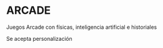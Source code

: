 # ARCADE
<p>Juegos Arcade con físicas, inteligencia artificial e historiales</p>
<p>Se acepta personalización</p>
